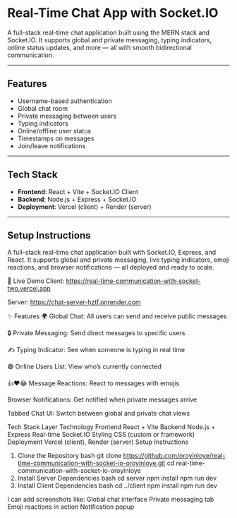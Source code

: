 # Real-Time Chat App with Socket.IO

A full-stack real-time chat application built using the MERN stack and Socket.IO. It supports global and private messaging, typing indicators, online status updates, and more — all with smooth bidirectional communication.

---

##  Features

-  Username-based authentication
-  Global chat room
-  Private messaging between users
-  Typing indicators
-  Online/offline user status
-  Timestamps on messages
-  Join/leave notifications

---

## Tech Stack

- **Frontend**: React + Vite + Socket.IO Client
- **Backend**: Node.js + Express + Socket.IO
- **Deployment**: Vercel (client) + Render (server)

---

## Setup Instructions
A full-stack real-time chat application built with Socket.IO, Express, and React. It supports global and private messaging, live typing indicators, emoji reactions, and browser notifications — all deployed and ready to scale.

🚀 Live Demo
Client: https://real-time-communication-with-socket-two.vercel.app

Server: https://chat-server-hztf.onrender.com

✨ Features
🌍 Global Chat: All users can send and receive public messages

🔒 Private Messaging: Send direct messages to specific users

✍️ Typing Indicator: See when someone is typing in real time

🟢 Online Users List: View who’s currently connected

👍❤️😂 Message Reactions: React to messages with emojis

Browser Notifications: Get notified when private messages arrive

Tabbed Chat UI: Switch between global and private chat views

Tech Stack
Layer	Technology
Frontend	React + Vite
Backend	Node.js + Express
Real-time	Socket.IO
Styling	CSS (custom or framework)
Deployment	Vercel (client), Render (server)
Setup Instructions
1. Clone the Repository
bash
git clone https://github.com/oroyinloye/real-time-communication-with-socket-io-oroyinloye.git
cd real-time-communication-with-socket-io-oroyinloye
2. Install Server Dependencies
bash
cd server
npm install
npm run dev
3. Install Client Dependencies
bash
cd ../client
npm install
npm run dev

I can add screenshots like:
Global chat interface
Private messaging tab
Emoji reactions in action
Notification popup
